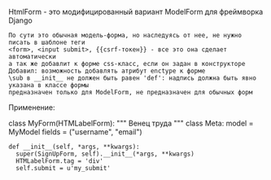 HtmlForm - это модифицированный вариант ModelForm для фреймворка Django


    По сути это обычная модель-форма, но наследуясь от нее, не нужно писать в шаблоне теги
    <form>, <input submit>, {{csrf-токен}} - все это она сделает автоматически
    а так же добавлит к форме css-класс, если он задан в конструкторе
    Добавил: возможность добавлять атрибут enctype к форме
    \sub в __init__ не должен быть равен 'def': надпись должна быть явно указана в классе формы
    предназначен только для ModelForm, не предназначен для обычных форм
    
    
    
   Применение: 
   
   class MyForm(HTMLabelForm):
    """
    Венец труда
    """
    class Meta:
      model = MyModel
      fields = ("username", "email")
      
    def __init__(self, *args, **kwargs):
      super(SignUpForm, self).__init__(*args, **kwargs)
      HTMLabelForm.tag = 'div' 
      self.submit = u'my_submit'
        
        
